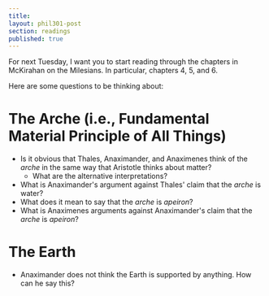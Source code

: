 ```yaml
---
title: 
layout: phil301-post
section: readings
published: true
---
```


For next Tuesday, I want you to start reading through the chapters in McKirahan on the Milesians. In particular, chapters 4, 5, and 6.

Here are some questions to be thinking about:

# The Arche (i.e., Fundamental Material Principle of All Things)

+   Is it obvious that Thales, Anaximander, and Anaximenes think of the *arche* in the same way that Aristotle thinks about matter?
    +   What are the alternative interpretations?
+   What is Anaximander's argument against Thales' claim that the *arche* is water?
+   What does it mean to say that the *arche* is *apeiron*? 
+   What is Anaximenes arguments against Anaximander's claim that the *arche* is *apeiron*?

# The Earth

+   Anaximander does not think the Earth is supported by anything. How can he say this?

